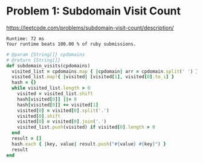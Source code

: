 # Problem 1: Subdomain Visit Count

https://leetcode.com/problems/subdomain-visit-count/description/

```
Runtime: 72 ms
Your runtime beats 100.00 % of ruby submissions.
```

```ruby
# @param {String[]} cpdomains
# @return {String[]}
def subdomain_visits(cpdomains)
  visited_list = cpdomains.map { |cpdomain| arr = cpdomain.split(' ') }
  visited_list.map!{ |visited| [visited[1], visited[0].to_i] }
  hash = {}
  while visited_list.length > 0
    visited = visited_list.shift
    hash[visited[0]] ||= 0
    hash[visited[0]] += visited[1]
    visited[0] = visited[0].split('.')
    visited[0].shift
    visited[0] = visited[0].join('.')
    visited_list.push(visited) if visited[0].length > 0
  end
  result = []
  hash.each { |key, value| result.push("#{value} #{key}") }
  result
end
```
